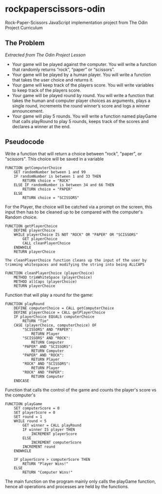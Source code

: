 # rockpaperscissors-odin
Rock-Paper-Scissors JavaScript implementation project from The Odin Project Curriculum

## The Problem
*Extracted from The Odin Project Lesson*
- Your game will be played against the computer. You will write a function that randomly returns “rock”, “paper” or “scissors”.
- Your game will be played by a human player. You will write a function that takes the user choice and returns it.
- Your game will keep track of the players score. You will write variables to keep track of the players score.
- Your game will be played round by round. You will write a function that takes the human and computer player choices as arguments, plays a single round, increments the round winner’s score and logs a winner announcement.
- Your game will play 5 rounds. You will write a function named playGame that calls playRound to play 5 rounds, keeps track of the scores and declares a winner at the end.

## Pseudocode

Write a function that will return a choice between "rock", "paper", or "scissors". This choice will be saved in a variable
```
FUNCTION getComputerChoice
    GET randomNumber between 1 and 99
    IF randomNumber is between 1 and 33 THEN
        RETURN choice = "ROCK"
    ELSE IF randomNumber is between 34 and 66 THEN
        RETURN choice = "PAPER"
    ELSE
        RETURN choice = "SCISSORS" 
```

For the Player, the choice will be catched via a prompt on the screen, this input then has to be cleaned up to be compared with the computer's Random choice.

```
FUNCTION getPlayerChoice
    DEFINE playerChoice
    WHILE playerChoice IS NOT "ROCK" OR "PAPER" OR "SCISSORS"
        GET playerChoice
        CALL cleanPlayerChoice
    ENDWHILE
    RETURN playerChoice

The cleanPlayerChoice function cleans up the input of the user by trimming whitespaces and modifying the string into being ALLCAPS

FUNCTION cleanPlayerChoice (playerChoice)
    METHOD trimWhiteSpace (playerChoice)
    METHOD allCaps (playerChoice)
    RETURN playerChoice
```

Function that will play a round for the game:

```
FUNCTION playRound
    DEFINE computerChoice = CALL getComputerChoice
    DEFINE playerChoice = CALL getPlayerChoice
    IF playerChoice EQUALS computerChoice
        RETURN "Tie"
    CASE (playerChoice, computerChoice) OF
        "SCISSORS" AND "PAPER":
            RETURN Player
        "SCISSORS" AND "ROCK":
            RETURN Computer
        "PAPER" AND "SCISSORS":
            RETURN Computer
        "PAPER" AND "ROCK":
            RETURN Player
        "ROCK" AND "SCISSORS":
            RETURN Player
        "ROCK" AND "PAPER":
            RETURN Computer
    ENDCASE
```

Function that calls the control of the game and counts the player's score vs the computer's

```
FUNCTION playGame
    SET computerScore = 0
    SET playerScore = 0
    SET round = 1
    WHILE round < 5
        GET winner = CALL playRound
        IF winner IS player THEN
            INCREMENT playerScore
        ELSE
            INCREMENT computerScore
        INCREMENT round
    ENDWHILE

    IF playerScore > computerScore THEN
        RETURN "Player Wins!"
    ELSE
        RETURN "Computer Wins!"
```

The main function on the program mainly only calls the playGame function, hence all operations and processes are held by the functions.
